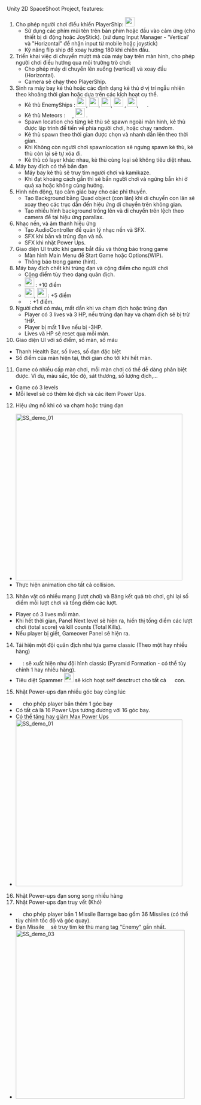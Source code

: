 Unity 2D SpaceShoot Project, features:
1) Cho phép người chơi điều khiển PlayerShip: <img src="https://github.com/phatx88/SpaceShooter/assets/66936482/e2af413e-2008-4282-a599-eb1f031ec8b8"  width="25" /> 
   - Sử dụng các phím mũi tên trên bàn phím hoặc đầu vào cảm ứng (cho thiết bị di động hoặc JoyStick). (xử dụng Input Manager - 'Vertical' và "Horizontal" để nhận input từ mobile hoặc joystick)
   - Kỹ năng flip ship để xoay hướng 180 khi chiến đấu.
2) Triển khai việc di chuyển mượt mà của máy bay trên màn hình, cho phép người chơi điều hướng qua môi trường trò chơi:
   - Cho phép máy di chuyển lên xuống (vertical) và xoay đầu (Horizontal).
   - Camera sẽ chạy theo PlayerShip. 
3) Sinh ra máy bay kẻ thù hoặc các định dạng kẻ thù ở vị trí ngẫu nhiên theo khoảng thời gian hoặc dựa trên các kích hoạt cụ thể.
   - Kẻ thù EnemyShips : <img src="https://github.com/phatx88/SpaceShooter/assets/66936482/4dd0eec6-00b6-43b2-87b9-8f47440ced8a" width="25" />, <img src="https://github.com/phatx88/SpaceShooter/assets/66936482/bd8df46d-6c1d-4993-80a5-3f9d1aca5717" width="25" />, <img src="https://github.com/phatx88/SpaceShooter/assets/66936482/1bc885b1-56c6-414c-87e3-f68f270d4681" width="25" />, <img src="https://github.com/phatx88/SpaceShooter/assets/66936482/3a9f62b4-b3de-4608-9f56-0de360a850cc" width="25" /> , <img src="https://github.com/phatx88/SpaceShooter/assets/66936482/8357019b-bece-4c47-92a6-754f694a3e05" width="25" />, <img src="https://github.com/phatx88/SpaceShooter/assets/66936482/366e3699-9882-476d-8eda-e2519b6ecef4" width="15" /> .
   - Kẻ thù Meteors : <img src="https://github.com/phatx88/SpaceShooter/assets/66936482/69eaa0c3-1ae3-406f-b2b1-fab64dcd77de" width="15" />, <img src="https://github.com/phatx88/SpaceShooter/assets/66936482/14bbb46b-5b7c-4181-bd00-dedfcb2d09c7" width="25" /> .
   - Spawn location cho từng kẻ thù sẽ spawn ngoài màn hình, kẻ thù được lập trình để tiến về phía người chơi, hoặc chạy random.
   - Kẻ thù spawn theo thời gian được chọn và nhanh dần lên theo thời gian.
   - Khi Không còn người chơi spawnlocation sẽ ngưng spawn kẻ thù, kẻ thù còn lại sẽ tự xóa đi.
   - Kẻ thù có layer khác nhau, kẻ thù cùng loại sẽ không tiêu diệt nhau.
4) Máy bay địch có thể bắn đạn
   - Máy bay kẻ thù sẽ truy tìm người chơi và kamikaze.
   - Khi đạt khoảng cách gần thì sẽ bắn người chơi và ngừng bắn khi ở quá xa hoặc không cùng hướng.
5) Hình nền động, tạo cảm giác bay cho các phi thuyền.
   - Tạo Background bằng Quad object (con lăn) khi di chuyển con lăn sẽ xoay theo các trục dẫn đến hiêu ứng di chuyển trên không gian.
   - Tạo nhiều hình background trồng lên và di chuyển trên lệch theo camera để tại hiệu ứng parallax.
6) Nhạc nền, và âm thanh hiệu ứng
   - Tạo AudioController để quản lý nhạc nền và SFX.
   - SFX khi bắn và trúng đạn và nổ.
   - SFX khi nhặt Power Ups.
7) Giao diện UI trước khi game bắt đầu và thông báo trong game
   - Màn hình Main Menu để Start Game hoặc Options(WIP).
   - Thông báo trong game (hint).
8) Máy bay địch chết khi trúng đạn và cộng điểm cho người chơi
   - Cộng điểm tùy theo dạng quân địch.
   -  <img src="https://github.com/phatx88/SpaceShooter/assets/66936482/4dd0eec6-00b6-43b2-87b9-8f47440ced8a" width="25" /> : +10 điểm
   -  <img src="https://github.com/phatx88/SpaceShooter/assets/66936482/69eaa0c3-1ae3-406f-b2b1-fab64dcd77de" width="25" />, <img src="https://github.com/phatx88/SpaceShooter/assets/66936482/14bbb46b-5b7c-4181-bd00-dedfcb2d09c7" width="25" /> : +5 điểm
   -  <img src="https://github.com/phatx88/SpaceShooter/assets/66936482/366e3699-9882-476d-8eda-e2519b6ecef4" width="10" /> : +1 điểm.
9) Người chơi có máu, mất dần khi va chạm địch hoặc trúng đạn
   - Player có 3 lives và 3 HP, nếu trúng đạn hay va chạm địch sẽ bị trừ 1HP.
   - Player bị mất 1 live nếu bị -3HP.
   - Lives và HP sẽ reset qua mỗi màn.
10) Giao diện UI với số điểm, số màn, số máu
   - Thanh Health Bar, số lives, số đạn đặc biệt
   - Số điểm của màn hiện tại, thời gian cho tới khi hết màn.
11) Game có nhiều cấp màn chơi, mỗi màn chơi có thể dễ dàng phân biệt được. Ví dụ, màu sắc, tốc độ, sát thương, số lượng địch,...
   - Game có 3 levels 
   - Mỗi level sẽ có thêm kẻ địch và các item Power Ups.
12) Hiệu ứng nổ khi có va chạm hoặc trúng đạn
   - <img width="445" alt="SS_demo_01" src="https://github.com/phatx88/SpaceShooter/assets/66936482/1e3509d9-4c2a-4229-a738-24d60dbc14d6">
   - Thực hiện animation cho tất cả collision.
13) Nhân vật có nhiều mạng (lượt chơi) và Bảng kết quả trò chơi, ghi lại số điểm mỗi lượt chơi và tổng điểm các lượt.
   - Player có 3 lives mỗi màn.
   - Khi hết thời gian, Panel Next level sẽ hiện ra, hiển thị tổng điểm các lượt chơi (total score) và kill counts (Total Kills).
   - Nếu player bị giết, Gameover Panel sẽ hiện ra.
14) Tái hiện một đội quân địch như tựa game classic (Theo một hay nhiều hàng)
   - <img src="https://github.com/phatx88/SpaceShooter/assets/66936482/366e3699-9882-476d-8eda-e2519b6ecef4" width="15" /> : sẽ xuất hiện như đội hình classic (Pyramid Formation - có thể tùy chỉnh 1 hay nhiều hàng).
   - Tiêu diệt Spammer <img src="https://github.com/phatx88/SpaceShooter/assets/66936482/b7af6816-5627-42f5-8027-6f0e59d2be43" width="25" />
 sẽ kích hoạt self desctruct cho tất cả <img src="https://github.com/phatx88/SpaceShooter/assets/66936482/366e3699-9882-476d-8eda-e2519b6ecef4" width="15" /> con.
15) Nhặt Power-ups đạn nhiều góc bay cùng lúc
   - <img src="https://github.com/phatx88/SpaceShooter/assets/66936482/c24f0e0c-f76a-4d36-b4d5-f5e9672be4f3" width="15" /> cho phép player bắn thêm 1 góc bay
   - Có tất cả là 16 Power Ups tương đương với 16 góc bay.
   - Có thể tăng hay giảm Max Power Ups
   - <img width="445" alt="SS_demo_01" src="https://github.com/phatx88/SpaceShooter/assets/66936482/db735fc9-f93a-4425-b1c0-9ab602bd0bd0">
16) Nhặt Power-ups đạn song song nhiều hàng
17) Nhặt Power-ups đạn truy vết (Khó)
   - <img src="https://github.com/phatx88/SpaceShooter/assets/66936482/4860559c-b437-4d12-97a8-2548586b602c" width="15" /> cho phép player bắn 1 Missile Barrage bao gồm 36 Missiles (có thể tùy chỉnh tốc độ và góc quay).
   - Đạn Missile  <img src="https://github.com/phatx88/SpaceShooter/assets/66936482/06c74d8a-922d-45ce-ace0-9234e560535d" width="10" /> sẽ truy tìm kẻ thù mang tag "Enemy" gần nhất.
   - <img width="451" alt="SS_demo_03" src="https://github.com/phatx88/SpaceShooter/assets/66936482/879819e0-c355-4d42-8425-6dbb912fc87b">


